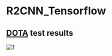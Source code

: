# R2CNN_Tensorflow

## [DOTA](https://captain-whu.github.io/DOTA/index.html) test results      
![1](DOTA.png)
